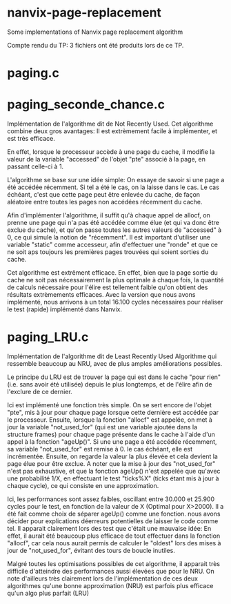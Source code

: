 # nanvix-page-replacement
Some implementations of Nanvix page replacement algorithm

Compte rendu du TP:
3 fichiers ont été produits lors de ce TP.

# paging.c

# paging_seconde_chance.c

Implémentation de l'algorithme dit de Not Recently Used.
Cet algorithme combine deux gros avantages: Il est extrèmement facile à implémenter, et est très efficace.

En effet, lorsque le processeur accède à une page du cache, il modifie la valeur de la variable "accessed" de l'objet "pte" associé à la page, en passant celle-ci à 1.

L'algorithme se base sur une idée simple: On essaye de savoir si une page a été accédée récemment. Si tel a été le cas, on la laisse dans le cas. Le cas échéant, c'est que cette page peut être enlevée du cache, de façon aléatoire entre toutes les pages non accédées récemment du cache.

Afin d'implémenter l'algorithme, il suffit qu'à chaque appel de allocf, on prenne une page qui n'a pas été accédée comme élue (et qui va donc être exclue du cache), et qu'on passe toutes les autres valeurs de "accessed" à 0, ce qui simule la notion de "récemment". Il est important d'utiliser une variable "static" comme accesseur, afin d'effectuer une "ronde" et que ce ne soit aps toujours les premières pages trouvées qui soient sorties du cache.

Cet algorithme est extrêment efficace. En effet, bien que la page sortie du cache ne soit pas nécessairement la plus optimale à chaque fois, la quantité de calculs nécessaire pour l'élire est tellement faible qu'on obtient des résultats extrèmements efficaces. Avec la version que nous avons implémenté, nous arrivons à un total 16.100 cycles nécessaires pour réaliser le test (rapide) implémenté dans Nanvix.

# paging_LRU.c

Implémentation de l'algorithme dit de Least Recently Used
Algorithme qui ressemble beaucoup au NRU, avec de plus amples améliorations possibles.

Le principe du LRU est de trouver la page qui est dans le cache "pour rien" (i.e. sans avoir été utilisée) depuis le plus longtemps, et de l'élire afin de l'exclure de ce dernier.

Ici est implémenté une fonction très simple. On se sert encore de l'objet "pte", mis à jour pour chaque page lorsque cette dernière est accédée par le processeur. Ensuite, lorsque la fonction "allocf" est appelée, on met à jour la variable "not_used_for" (qui est une variable ajoutée dans la structure frames) pour chaque page présente dans le cache à l'aide d'un appel à la fonction "ageUp()". Si une une page a été accédée récemment, sa variable "not_used_for" est remise à 0. le cas échéant, elle est incrémentée. Ensuite, on regarde la valeur la plus élevée et cela devient la page élue pour être exclue. A noter que la mise à jour des "not_used_for" n'est pas exhaustive, et que la fonction ageUp() n'est appelée que qu'avec une probabilité 1/X, en effectuant le test "ticks%X" (ticks étant mis à jour à chaque cycle), ce qui consiste en une approximation.

Ici, les performances sont assez faibles, oscillant entre 30.000 et 25.900 cycles pour le test, en fonction de la valeur de X (Optimal pour X>2000). Il a été fait comme choix de séparer ageUp() comme une fonction. nous avons décider pour explications déerreurs potentielles de laisser le code comme tel. Il apparait clairement lors des test que c'était une mauvaise idée: En effet, il aurait été beaucoup plus efficace de tout effectuer dans la fonction "allocf", car cela nous aurait permis de calculer le "oldest" lors des mises à jour de "not_used_for", évitant des tours de boucle inutiles.

Malgré toutes les optimisations possibles de cet algorithme, il apparait très difficile d'atteindre des performances aussi élevées que pour le NRU. On note d'ailleurs très clairement lors de l'implémentation de ces deux algorithmes qu'une bonne approximation (NRU) est parfois plus efficace qu'un algo plus parfait (LRU)

